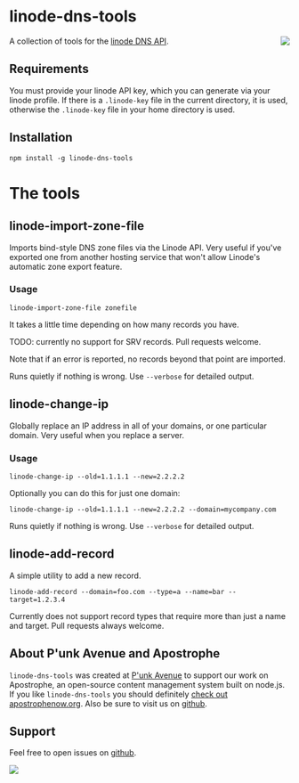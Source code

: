 # linode-dns-tools

<a href="http://apostrophenow.org/"><img src="https://raw.github.com/punkave/linode-dns-tools/master/logos/logo-box-madefor.png" align="right" /></a>

A collection of tools for the [linode DNS API](https://www.linode.com/api/dns).

## Requirements

You must provide your linode API key, which you can generate via your linode profile. If there is a `.linode-key` file in the current directory, it is used, otherwise the `.linode-key` file in your home directory is used.

## Installation

```
npm install -g linode-dns-tools
```

# The tools

## linode-import-zone-file

Imports bind-style DNS zone files via the Linode API. Very useful if you've exported one from another hosting service that won't allow Linode's automatic zone export feature.

### Usage

```
linode-import-zone-file zonefile
```

It takes a little time depending on how many records you have.

TODO: currently no support for SRV records. Pull requests welcome.

Note that if an error is reported, no records beyond that point are imported.

Runs quietly if nothing is wrong. Use `--verbose` for detailed output.

## linode-change-ip

Globally replace an IP address in all of your domains, or one particular domain. Very useful when you replace a server.

### Usage

```
linode-change-ip --old=1.1.1.1 --new=2.2.2.2
```

Optionally you can do this for just one domain:

```
linode-change-ip --old=1.1.1.1 --new=2.2.2.2 --domain=mycompany.com
```

Runs quietly if nothing is wrong. Use `--verbose` for detailed output.

## linode-add-record

A simple utility to add a new record.

```
linode-add-record --domain=foo.com --type=a --name=bar --target=1.2.3.4
```

Currently does not support record types that require more than just a name and target. Pull requests always welcome.

## About P'unk Avenue and Apostrophe

`linode-dns-tools` was created at [P'unk Avenue](http://punkave.com) to support our work on Apostrophe, an open-source content management system built on node.js. If you like `linode-dns-tools` you should definitely [check out apostrophenow.org](http://apostrophenow.org). Also be sure to visit us on [github](http://github.com/punkave).

## Support

Feel free to open issues on [github](http://github.com/punkave/linode-dns-tools).

<a href="http://punkave.com/"><img src="https://raw.github.com/punkave/linode-dns-tools/master/logos/logo-box-builtby.png" /></a>
